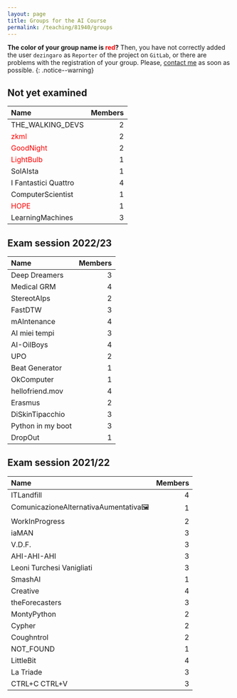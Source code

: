 ```yaml
---
layout: page
title: Groups for the AI Course
permalink: /teaching/81940/groups
---
```


**The color of your group name is <span style="color:red">red</span>?** Then, you have not correctly added the user `dezingaro` as `Reporter` of the project on `GitLab`, or there are problems with the registration of your group. Please, [contact me](mailto:stefano.zingaro@unibo.it) as soon as possible. 
{: .notice--warning}

## Not yet examined

| Name                                     | Members |
| :--------------------------------------- | ------: |
| THE_WALKING_DEVS                         |       2 |
| <span style="color:red">zkml</span>      |       2 |
| <span style="color:red">GoodNight</span> |       2 |
| <span style="color:red">LightBulb</span> |       1 |
| SolAIsta                                 |       1 |
| I Fantastici Quattro                     |       4 |
| ComputerScientist                        |       1 |
| <span style="color:red">HOPE</span>      |       1 |
| LearningMachines                         |       3 |

## Exam session 2022/23

| Name              | Members |
| :---------------- | ------: |
| Deep Dreamers     |       3 |
| Medical GRM       |       4 |
| StereotAIps       |       2 |
| FastDTW           |       3 |
| mAIntenance       |       4 |
| AI miei tempi     |       3 |
| AI-OilBoys        |       4 |
| UPO               |       2 |
| Beat Generator    |       1 |
| OkComputer        |       1 |
| hellofriend.mov   |       4 |
| Erasmus           |       2 |
| DiSkinTipacchio   |       3 |
| Python in my boot |       3 |
| DropOut           |       1 |

## Exam session 2021/22

| Name                                 | Members |
| :----------------------------------- | ------: |
| ITLandfill                           |       4 |
| ComunicazioneAlternativaAumentativa🖼 |       1 |
| WorkInProgress                       |       2 |
| iaMAN                                |       3 |
| V.D.F.                               |       3 |
| AHI-AHI-AHI                          |       3 |
| Leoni Turchesi Vanigliati            |       3 |
| SmashAI                              |       1 |
| Creative                             |       4 |
| theForecasters                       |       3 |
| MontyPython                          |       2 |
| Cypher                               |       2 |
| Coughntrol                           |       2 |
| NOT_FOUND                            |       1 |
| LittleBit                            |       4 |
| La Triade                            |       3 |
| CTRL+C CTRL+V                        |       3 |
